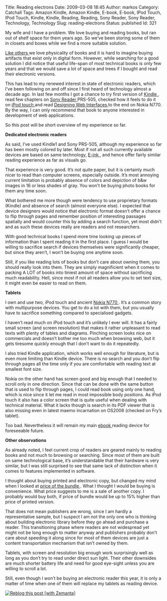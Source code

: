 Title: Reading electrons
Date: 2009-03-08 18:45
Author: markos
Category: Catchall
Tags: Amazon Kindle, Amazon Kindle, E-book, E-book, IPod Touch, IPod Touch, Kindle, Kindle, Reading, Reading, Sony Reader, Sony Reader, Technology, Technology
Slug: reading-electrons
Status: published
Id: 321

<html>
 <body>
  <div>
   <p>
    My wife and I have a problem. We love buying and reading books, but ran out of shelf space for them years ago. So we’ve been storing some of them in closets and boxes while we find a more suitable solution.
   </p>
   <p>
    <a href="http://pdml.net/pipermail/pdml_pdml.net/2009-February/161396.html">
     Like others
    </a>
    we love physicality of books and it is hard to imagine buying artifacts that exist only in digital form. However, while searching for a good solution I did notice that useful life-span of most technical books is only few years and that we would save a lot of space and trees if I bought and read their electronic versions.
   </p>
   <p>
    This has lead to my renewed interest in state of electronic readers, which I’ve been following on and off since I first heard of technology almost a decade ago. In last few months I got a chance to try first version of
    <a class="zem_slink" href="http://www.amazon.com" rel="homepage" title="Amazon Kindle">
     Kindle
    </a>
    , read few chapters on
    <a class="zem_slink" href="http://en.wikipedia.org/wiki/Sony_Reader" rel="wikipedia" title="Sony Reader">
     Sony Reader
    </a>
    PRS-505, checked how it feels to do it on
    <a class="zem_slink" href="http://en.wikipedia.org/wiki/IPod_Touch" rel="wikipedia" title="IPod Touch">
     iPod touch
    </a>
    and read
    <a href="http://designingwebinterfaces.com/" title="Book's homepage">
     Designing Web Interfaces
    </a>
    to the end on Nokia N770. By the way, I can only recommend that book to anyone interested in development of web applications.
   </p>
   <p>
    So this post will be short overview of my experience so far.
   </p>
   <p>
    <strong>
     Dedicated electronic readers
    </strong>
   </p>
   <p>
    As said, I’ve used Kindle1 and Sony PRS-505, although my experience so far has been mostly colored by later. Most if not all such currently available devices are based on same technology,
    <a href="http://www.eink.com/">
     E-ink
    </a>
    , and hence offer fairly similar reading experience as far as visuals go.
   </p>
   <p>
    That experience is very good. It’s not quite paper, but it is certainly much nicer to read than computer screens, especially outside. It’s most annoying current limitation is probably absence of colors and depiction of b&amp;w images in 16 or less shades of gray. You won’t be buying photo books for them any time soon.
   </p>
   <p>
    What bothered me more though were tendency to use proprietary formats (Kindle) and absence of search (almost everyone else). I expected that device designers would notice that electronic format doesn’t offer a chance to flip through pages and remember position of interesting passages spatially and would counter this by adding a search function, yet most didn’t and as such these devices really are readers and not researchers.
   </p>
   <p>
    With good technical books I spend more time looking up pieces of information than I spent reading it in the first place. I guess I would be willing to sacrifice search if devices themselves were significantly cheaper, but since they aren’t, I won’t be buying one anytime soon.
   </p>
   <p>
    Still, if you like reading lots of books but don’t care about owning them, you should really look into them. They are simply magnificient when it comes to packing A LOT of books into tiniest amount of space without sacrificing much readability. Hell, since most if not all readers allow you to set text size, it might even be easier to read on them.
   </p>
   <p>
    <strong>
     Tablets
    </strong>
   </p>
   <p>
    I own and use two, iPod touch and ancient
    <a class="zem_slink" href="http://en.wikipedia.org/wiki/Nokia_770_Internet_Tablet" rel="wikipedia" title="Nokia 770 Internet Tablet">
     Nokia N770
    </a>
    . It’s a common story with multipurpose devices. You get to do a lot with them, but you usually have to sacrifice something compared to specialised gadgets.
   </p>
   <p>
    I haven’t read much on iPod touch and it’s unlikely I ever will. It has a fairly small screen (and screen resolution) that makes it rather unpleasant to read texts with plenty of tables and diagrams. Pinching screen looks nice on commercials and doesn’t bother me too much when browsing web, but it gets tiresome quickly enough that I don’t want to do it repeatedly.
   </p>
   <p>
    I also tried Kindle application, which works well enough for literature, but is even more limiting than Kindle device. There is no search and you don’t flip through pages all the time only if you are comfortable with reading text at smallest font size.
   </p>
   <p>
    Nokia on the other hand has screen good and big enough that I needed to scroll only in one direction. Since that can be done with the same button that is used to flip through pages, I could read book using only one hand, which is nice since it let me read in most impossible body positions. As iPod touch it also has a color screen that is quite useful when dealing with technical material. What it lacks though is search in its PDF viewer that is also missing even in latest maemo incarnation on OS2008 (checked on Fry’s tablet).
   </p>
   <p>
    Too bad. Nevertheless it will remain my main
    <a class="zem_slink" href="http://en.wikipedia.org/wiki/E-book" rel="wikipedia" title="E-book">
     ebook
    </a>
    reading device for foreseeable future.
   </p>
   <p>
    <strong>
     Other observations
    </strong>
   </p>
   <p>
    As already noted, I feel current crop of readers are geared mainly to reading books and not much to browsing or searching. Since most of them are built on same technological base, it’s understandable that their hardware is very similar, but I was still surprised to see that same lack of distinction when it comes to features implemented in software.
   </p>
   <p>
    I thought about buying printed and electronic copy, but changed my mind when I looked at
    <a href="http://oreilly.com/catalog/9780596516253/index.html">
     price of the bundle
    </a>
    . What I thought I would be buying is convenience. What price suggests to me is a sale of another copy. I probably would buy both, if price of bundle would be up to 15% higher than price of printed version.
   </p>
   <p>
    That does not mean publishers are wrong, since I am hardly a representative sample, but I suspect I am not the only one who is thinking about building electronic library before they go ahead and purchase a reader. This transitioning phase where readers are not widespread yet might not be long enough to matter anyway and publishers probably don’t care about speeding it along since for most of them devices are just a content transportation mechanism that isn’t owned by them.
   </p>
   <p>
    Tablets, with screen and resolution big enough work surprisingly well as long as you don’t try to read under direct sun light. Their other downsides are much shorter battery life and need for good eye-sight unless you are willing to scroll a lot.
   </p>
   <p>
    Still, even though I won’t be buying an electronic reader this year, it is only a matter of time when one of them will replace my tablets as reading device.
   </p>
   <div class="zemanta-pixie">
    <a class="zemanta-pixie-a" href="http://reblog.zemanta.com/zemified/458d3d42-d0f7-451d-a58b-58e4f57d963b/" title="Zemified by Zemanta">
     <img alt="Reblog this post [with Zemanta]" class="zemanta-pixie-img" src="http://img.zemanta.com/reblog_e.png?x-id=458d3d42-d0f7-451d-a58b-58e4f57d963b"/>
    </a>
    <span class="zem-script more-related">
     <script src="http://static.zemanta.com/readside/loader.js" type="text/javascript">
     </script>
    </span>
   </div>
  </div>
 </body>
</html>